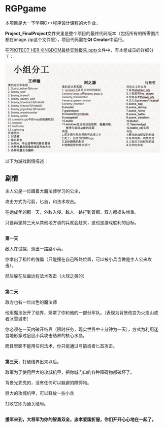 # RGPgame

本项目是大一下学期C++程序设计课程的大作业，

**Project_FinalProject**文件夹里是整个项目的最终代码版本（包括所有的所需图片都在image.zip这个文件里），项目代码需在**Qt Creator**中运行。

在[PROTECT HER KINGDOM最终实验报告.pptx](https://github.com/WangSoooCute/RGP-game-by-group-5/blob/master/实验报告和任务分配等/PROTECT%20HER%20KINGDOM最终实验报告.pptx)文件中，有本组成员的详细分工：

![任务分配](https://github.com/WangSoooCute/RGP-game-by-group-5/blob/master/实验报告和任务分配等/任务分配.png?raw=true)

以下为游戏剧情描述：

## 剧情

主人公是一位跟着大魔法师学习的公主，

攻击方式为弓箭，匕首，和法术攻击。

在她成年的那一天，外敌入侵。敌人一路打到首都。双方都损失惨重。

只要再坚持三天从其他地方调的兵就会赶来，这也是游戏胜利的目标。<br />
<br />

**第一天**

敌人在试探，派出一路路小兵。

你拿出了祖传的傀儡（只能摆在自己所处位置，可以被小兵当做是主人公来攻击）。

然后躲在后面远程法术攻击（火球之类的）<br />
<br />

**第二天**

敌方也有一位出色的魔法师

他用魔法张开了结界，笼罩了你和他的一部分军队。（表现为背景改变为火焰山或者冰雪城市）

你必须在一天内破开结界（限时任务，现实世界中十分钟为一天），方式为利用迷宫地形穿过层层小兵攻击结界的核心水晶。

而且里面不能用任何法术，你只能通过弓箭或者匕首攻击。<br />
<br />

**第三天**，打破结界出来以后。

敌军为了使用巨大的攻城机甲，把你城门口的各种障碍物都破坏了。

背景光秃秃的，没有任何可以躲避的障碍物。

巨大的攻城机甲，可以释放一些小兵

打败它即为通关结局。<br />
<br />

**援军来到，大将军为你的智勇双全，忠孝爱国折服，你们开开心心地在一起了。**<br />
<br />
